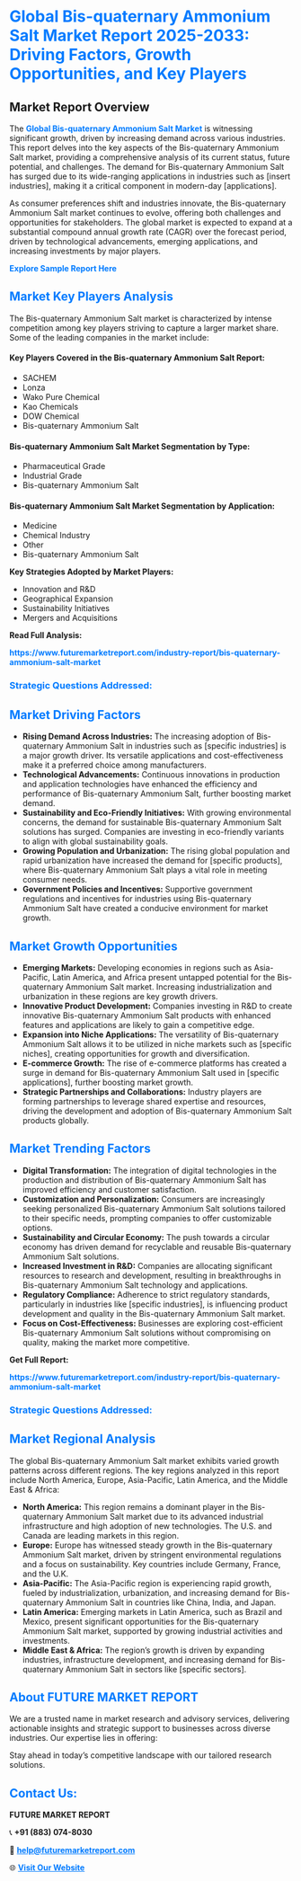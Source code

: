 <h1 style="color: #007BFF;">Global Bis-quaternary Ammonium Salt Market Report 2025-2033: Driving Factors, Growth Opportunities, and Key Players</h1>

<section id="overview">
<h2>Market Report Overview</h2>
<p>The <a href="https://www.futuremarketreport.com/industry-report/bis-quaternary-ammonium-salt-market" style="color: #007BFF; text-decoration: none;"><strong>Global Bis-quaternary Ammonium Salt Market</strong></a> is witnessing significant growth, driven by increasing demand across various industries. This report delves into the key aspects of the Bis-quaternary Ammonium Salt market, providing a comprehensive analysis of its current status, future potential, and challenges. The demand for Bis-quaternary Ammonium Salt has surged due to its wide-ranging applications in industries such as [insert industries], making it a critical component in modern-day [applications].</p>
<p>As consumer preferences shift and industries innovate, the Bis-quaternary Ammonium Salt market continues to evolve, offering both challenges and opportunities for stakeholders. The global market is expected to expand at a substantial compound annual growth rate (CAGR) over the forecast period, driven by technological advancements, emerging applications, and increasing investments by major players.</p>
</section>

<section id="overview">
<p><a href="https://www.futuremarketreport.com/request-sample/reportId=97309" style="color: #007BFF; text-decoration: none;"><strong>Explore Sample Report Here</strong></a></p>
</section>

<section id="key-players">
<h2 style="color: #007BFF;">Market Key Players Analysis</h2>
<p>The Bis-quaternary Ammonium Salt market is characterized by intense competition among key players striving to capture a larger market share. Some of the leading companies in the market include:</p>
<h4>Key Players Covered in the Bis-quaternary Ammonium Salt Report:</h4>
<ul><li>SACHEM</li><li>Lonza</li><li>Wako Pure Chemical</li><li>Kao Chemicals</li><li>DOW Chemical</li><li>Bis-quaternary Ammonium Salt</li></ul>
<h4>Bis-quaternary Ammonium Salt Market Segmentation by Type:</h4>
<ul><li>Pharmaceutical Grade</li><li>Industrial Grade</li><li>Bis-quaternary Ammonium Salt</li></ul>

<h4>Bis-quaternary Ammonium Salt Market Segmentation by Application:</h4>
<ul><li>Medicine</li><li>Chemical Industry</li><li>Other</li><li>Bis-quaternary Ammonium Salt</li></ul>
<p><strong>Key Strategies Adopted by Market Players:</strong></p>
<ul>
<li>Innovation and R&D</li>
<li>Geographical Expansion</li>
<li>Sustainability Initiatives</li>
<li>Mergers and Acquisitions</li>
</ul>
</section>

<section>
<p><strong>Read Full Analysis: </strong></p><a href="https://www.futuremarketreport.com/industry-report/bis-quaternary-ammonium-salt-market" style="color: #007BFF; text-decoration: none;"><strong>https://www.futuremarketreport.com/industry-report/bis-quaternary-ammonium-salt-market</strong></a>
<h3 style="color: #007BFF;">Strategic Questions Addressed:</h3>
</section>

<section id="driving-factors">
<h2 style="color: #007BFF;">Market Driving Factors</h2>
<ul>
<li><strong>Rising Demand Across Industries:</strong> The increasing adoption of Bis-quaternary Ammonium Salt in industries such as [specific industries] is a major growth driver. Its versatile applications and cost-effectiveness make it a preferred choice among manufacturers.</li>
<li><strong>Technological Advancements:</strong> Continuous innovations in production and application technologies have enhanced the efficiency and performance of Bis-quaternary Ammonium Salt, further boosting market demand.</li>
<li><strong>Sustainability and Eco-Friendly Initiatives:</strong> With growing environmental concerns, the demand for sustainable Bis-quaternary Ammonium Salt solutions has surged. Companies are investing in eco-friendly variants to align with global sustainability goals.</li>
<li><strong>Growing Population and Urbanization:</strong> The rising global population and rapid urbanization have increased the demand for [specific products], where Bis-quaternary Ammonium Salt plays a vital role in meeting consumer needs.</li>
<li><strong>Government Policies and Incentives:</strong> Supportive government regulations and incentives for industries using Bis-quaternary Ammonium Salt have created a conducive environment for market growth.</li>
</ul>
</section>

<section id="growth-opportunities">
<h2 style="color: #007BFF;">Market Growth Opportunities</h2>
<ul>
<li><strong>Emerging Markets:</strong> Developing economies in regions such as Asia-Pacific, Latin America, and Africa present untapped potential for the Bis-quaternary Ammonium Salt market. Increasing industrialization and urbanization in these regions are key growth drivers.</li>
<li><strong>Innovative Product Development:</strong> Companies investing in R&D to create innovative Bis-quaternary Ammonium Salt products with enhanced features and applications are likely to gain a competitive edge.</li>
<li><strong>Expansion into Niche Applications:</strong> The versatility of Bis-quaternary Ammonium Salt allows it to be utilized in niche markets such as [specific niches], creating opportunities for growth and diversification.</li>
<li><strong>E-commerce Growth:</strong> The rise of e-commerce platforms has created a surge in demand for Bis-quaternary Ammonium Salt used in [specific applications], further boosting market growth.</li>
<li><strong>Strategic Partnerships and Collaborations:</strong> Industry players are forming partnerships to leverage shared expertise and resources, driving the development and adoption of Bis-quaternary Ammonium Salt products globally.</li>
</ul>
</section>

<section id="trending-factors">
<h2 style="color: #007BFF;">Market Trending Factors</h2>
<ul>
<li><strong>Digital Transformation:</strong> The integration of digital technologies in the production and distribution of Bis-quaternary Ammonium Salt has improved efficiency and customer satisfaction.</li>
<li><strong>Customization and Personalization:</strong> Consumers are increasingly seeking personalized Bis-quaternary Ammonium Salt solutions tailored to their specific needs, prompting companies to offer customizable options.</li>
<li><strong>Sustainability and Circular Economy:</strong> The push towards a circular economy has driven demand for recyclable and reusable Bis-quaternary Ammonium Salt solutions.</li>
<li><strong>Increased Investment in R&D:</strong> Companies are allocating significant resources to research and development, resulting in breakthroughs in Bis-quaternary Ammonium Salt technology and applications.</li>
<li><strong>Regulatory Compliance:</strong> Adherence to strict regulatory standards, particularly in industries like [specific industries], is influencing product development and quality in the Bis-quaternary Ammonium Salt market.</li>
<li><strong>Focus on Cost-Effectiveness:</strong> Businesses are exploring cost-efficient Bis-quaternary Ammonium Salt solutions without compromising on quality, making the market more competitive.</li>
</ul>
</section>

<section>
<p><strong>Get Full Report: </strong></p><a href="https://www.futuremarketreport.com/industry-report/bis-quaternary-ammonium-salt-market" style="color: #007BFF; text-decoration: none;"><strong>https://www.futuremarketreport.com/industry-report/bis-quaternary-ammonium-salt-market</strong></a>
<h3 style="color: #007BFF;">Strategic Questions Addressed:</h3>
</section>


<section id="regional-analysis">
<h2 style="color: #007BFF;">Market Regional Analysis</h2>
<p>The global Bis-quaternary Ammonium Salt market exhibits varied growth patterns across different regions. The key regions analyzed in this report include North America, Europe, Asia-Pacific, Latin America, and the Middle East & Africa:</p>
<ul>
<li><strong>North America:</strong> This region remains a dominant player in the Bis-quaternary Ammonium Salt market due to its advanced industrial infrastructure and high adoption of new technologies. The U.S. and Canada are leading markets in this region.</li>
<li><strong>Europe:</strong> Europe has witnessed steady growth in the Bis-quaternary Ammonium Salt market, driven by stringent environmental regulations and a focus on sustainability. Key countries include Germany, France, and the U.K.</li>
<li><strong>Asia-Pacific:</strong> The Asia-Pacific region is experiencing rapid growth, fueled by industrialization, urbanization, and increasing demand for Bis-quaternary Ammonium Salt in countries like China, India, and Japan.</li>
<li><strong>Latin America:</strong> Emerging markets in Latin America, such as Brazil and Mexico, present significant opportunities for the Bis-quaternary Ammonium Salt market, supported by growing industrial activities and investments.</li>
<li><strong>Middle East & Africa:</strong> The region’s growth is driven by expanding industries, infrastructure development, and increasing demand for Bis-quaternary Ammonium Salt in sectors like [specific sectors].</li>
</ul>
</section>

<footer>
<h2 style="color: #007BFF;">About FUTURE MARKET REPORT</h2>
<p>We are a trusted name in market research and advisory services, delivering actionable insights and strategic support to businesses across diverse industries. Our expertise lies in offering:</p>

<p>Stay ahead in today’s competitive landscape with our tailored research solutions.</p>

<h2 style="color: #007BFF;">Contact Us:</h2>
<p><strong>FUTURE MARKET REPORT</strong></p>
<p>📞 <strong>+91 (883) 074-8030</strong></p>
<p>📧 <strong><a href="mailto:help@futuremarketreport.com" style="color: #007BFF;">help@futuremarketreport.com</a></strong></p>
<p>🌐 <strong><a href="https://www.futuremarketreport.com/" style="color: #007BFF;">Visit Our Website</a></strong></p>
</footer>